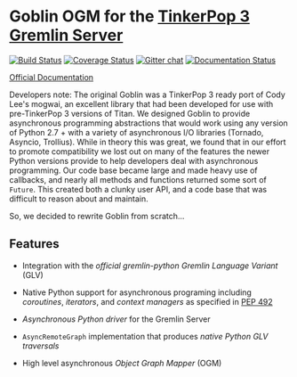 # Goblin OGM for the [TinkerPop 3](http://tinkerpop.apache.org/) [Gremlin Server](http://tinkerpop.apache.org/docs/current/reference/#gremlin-server)
[![Build Status](https://travis-ci.org/davebshow/goblin.svg?branch=master)](https://travis-ci.org/davebshow/goblin) [![Coverage Status](https://coveralls.io/repos/github/davebshow/goblin/badge.svg?branch=master)](https://coveralls.io/github/davebshow/goblin?branch=master) [![Gitter chat](https://badges.gitter.im/davebshow/goblin.svg)](https://gitter.im/davebshow/goblin?utm_source=badge&utm_medium=badge&utm_campaign=pr-badge&utm_content=badge) [![Documentation Status](https://readthedocs.org/projects/goblin/badge/?version=latest)](http://goblin.readthedocs.io/en/latest/?badge=latest)


[Official Documentation](http://goblin.readthedocs.io/en/latest/)


Developers note:
The original Goblin was a TinkerPop 3 ready port of Cody Lee's mogwai, an excellent library that had been developed for use with pre-TinkerPop 3 versions of Titan. We designed Goblin to provide asynchronous programming abstractions that would work using any version of Python 2.7 + with a variety of asynchronous I/O libraries (Tornado, Asyncio, Trollius). While in theory this was great, we found that in our effort to promote compatibility we lost out on many of the features the newer Python versions provide to help developers deal with asynchronous programming. Our code base became large and made heavy use of callbacks, and nearly all methods and functions returned some sort of `Future`. This created both a clunky user API, and a code base that was difficult to reason about and maintain.

So, we decided to rewrite Goblin from scratch...

## Features

- Integration with the *official gremlin-python Gremlin Language Variant* (GLV)

- Native Python support for asynchronous programing including *coroutines*,
  *iterators*, and *context managers* as specified in [PEP 492](https://www.python.org/dev/peps/pep-0492/)

- *Asynchronous Python driver* for the Gremlin Server

- `AsyncRemoteGraph` implementation that produces *native Python GLV traversals*

- High level asynchronous *Object Graph Mapper* (OGM)
